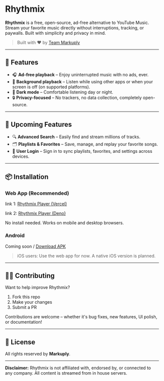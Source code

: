 # Rhythmix

**Rhythmix** is a free, open-source, ad-free alternative to YouTube Music. Stream your favorite music directly without interruptions, tracking, or paywalls. Built with simplicity and privacy in mind.

> Built with ❤️ by [Team Markuply](https://markuply.vercel.app/)

---

## 🌟 Features

- 🎧 **Ad-free playback** – Enjoy uninterrupted music with no ads, ever.
- 🎵 **Background playback** – Listen while using other apps or when your screen is off (on supported platforms).
- 🌙 **Dark mode** – Comfortable listening day or night.
- 🔒 **Privacy-focused** – No trackers, no data collection, completely open-source.

---

## 🚀 Upcoming Features

- 🔍 **Advanced Search** – Easily find and stream millions of tracks.
- 🗂️ **Playlists & Favorites** – Save, manage, and replay your favorite songs.
- 🔐 **User Login** – Sign in to sync playlists, favorites, and settings across devices.

---

## 📦 Installation

### Web App (Recommended)

link 1: [Rhythmix Player (Vercel)](https://rhythmix-teal.vercel.app/)

link 2: [Rhythmix Player (Deno)](https://rhythmix.markuply.deno.net/)

No install needed. Works on mobile and desktop browsers.

### Android

Coming soon / [Download APK](https://rhythmixapk.com)

> iOS users: Use the web app for now. A native iOS version is planned.

---

## 🧑‍💻 Contributing

Want to help improve Rhythmix?

1. Fork this repo
2. Make your changes
3. Submit a PR

Contributions are welcome – whether it's bug fixes, new features, UI polish, or documentation!

---

## 📝 License

All rights reserved by **Markuply**.

---

**Disclaimer:** Rhythmix is not affiliated with, endorsed by, or connected to any company. All content is streamed from in house servers.
